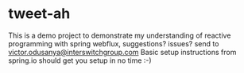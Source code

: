 # tweet-ah
This is a demo project to demonstrate my understanding of reactive programming with spring webflux, suggestions? issues? send to victor.odusanya@interswitchgroup.com
Basic setup instructions from spring.io should get you setup in no time :-)
